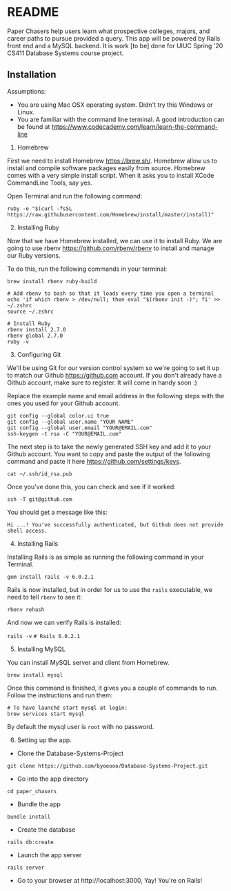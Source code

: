 # README

Paper Chasers help users learn what prospective colleges, majors, and career paths to pursue provided a query. This app will be powered by Rails front end and a MySQL backend. It is work [to be] done for UIUC Spring '20 CS411 Database Systems course project.

## Installation

Assumptions:

- You are using Mac OSX operating system. Didn't try this Windows or Linux.
- You are familiar with the command line terminal. A good introduction can be found at https://www.codecademy.com/learn/learn-the-command-line


1. Homebrew

First we need to install Homebrew https://brew.sh/. Homebrew allow us to install and compile software packages easily from source. Homebrew comes with a very simple install script. When it asks you to install XCode CommandLine Tools, say yes.

Open Terminal and run the following command:

`ruby -e "$(curl -fsSL https://raw.githubusercontent.com/Homebrew/install/master/install)"`

2. Installing Ruby

Now that we have Homebrew installed, we can use it to install Ruby.
We are going to use rbenv https://github.com/rbenv/rbenv to install and manage our Ruby versions.

To do this, run the following commands in your terminal:

```
brew install rbenv ruby-build

# Add rbenv to bash so that it loads every time you open a terminal
echo 'if which rbenv > /dev/null; then eval "$(rbenv init -)"; fi' >> ~/.zshrc
source ~/.zshrc

# Install Ruby
rbenv install 2.7.0
rbenv global 2.7.0
ruby -v

```
3. Configuring Git

We'll be using Git for our version control system so we're going to set it up to match our Github https://github.com account. If you don't already have a Github account, make sure to register. It will come in handy soon :)

Replace the example name and email address in the following steps with the ones you used for your Github account.

```
git config --global color.ui true
git config --global user.name "YOUR NAME"
git config --global user.email "YOUR@EMAIL.com"
ssh-keygen -t rsa -C "YOUR@EMAIL.com"
```
The next step is to take the newly generated SSH key and add it to your Github account. You want to copy and paste the output of the following command and paste it here https://github.com/settings/keys.

`cat ~/.ssh/id_rsa.pub`

Once you've done this, you can check and see if it worked:

`ssh -T git@github.com`

You should get a message like this:

`Hi ...! You've successfully authenticated, but Github does not provide shell access.`

4. Installing Rails

Installing Rails is as simple as running the following command in your Terminal.

`gem install rails -v 6.0.2.1`

Rails is now installed, but in order for us to use the `rails` executable, we need to tell `rbenv` to see it:

`rbenv rehash`

And now we can verify Rails is installed:

`rails -v`
`# Rails 6.0.2.1`

5. Installing MySQL

You can install MySQL server and client from Homebrew.

`brew install mysql`

Once this command is finished, it gives you a couple of commands to run. Follow the instructions and run them:

```
# To have launchd start mysql at login:
brew services start mysql
```
By default the mysql user is `root` with no password.

6. Setting up the app.

- Clone the Database-Systems-Project

`git clone https://github.com/byooooo/Database-Systems-Project.git`


- Go into the app directory

`cd paper_chasers`

- Bundle the app

`bundle install`

- Create the database

`rails db:create`

- Launch the app server

`rails server`

- Go to your browser at http://localhost:3000, Yay! You're on Rails!



